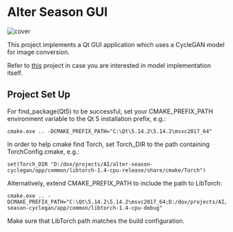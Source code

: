 # Alter Season GUI

![cover](./assets/cover.png)

This project implements a Qt GUI application which uses a CycleGAN model for image conversion. 

Refer to [this](../../model/README.md) project in case you are interested in model implementation itself.


## Project Set Up

For find_package(Qt5) to be successful, set your CMAKE_PREFIX_PATH environment variable to the Qt 5 installation prefix, e.g.:
```
cmake.exe .. -DCMAKE_PREFIX_PATH="C:\Qt\5.14.2\5.14.2\msvc2017_64" 
```

In order to help cmake find Torch, set Torch_DIR to the path containing TorchConfig.cmake, e.g.:
```
set(Torch_DIR "D:/dox/projects/AI/alter-season-cyclegan/app/common/libtorch-1.4-cpu-release/share/cmake/Torch")
```

Alternatively, extend CMAKE_PREFIX_PATH to include the path to LibTorch:
```
cmake.exe .. -DCMAKE_PREFIX_PATH="C:\Qt\5.14.2\5.14.2\msvc2017_64;D:/dox/projects/AI/alter-season-cyclegan/app/common/libtorch-1.4-cpu-debug" 
```

Make sure that LibTorch path matches the build configuration.


